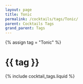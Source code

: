 ```yaml
---
layout: page
title: Tonic
permalink: /cocktails/tags/Tonic/
parent: Cocktails Tags
grand_parent: Tags
---
```

{% assign tag = "Tonic" %}
# {{ tag }}
{% include cocktail_tags.liquid %}